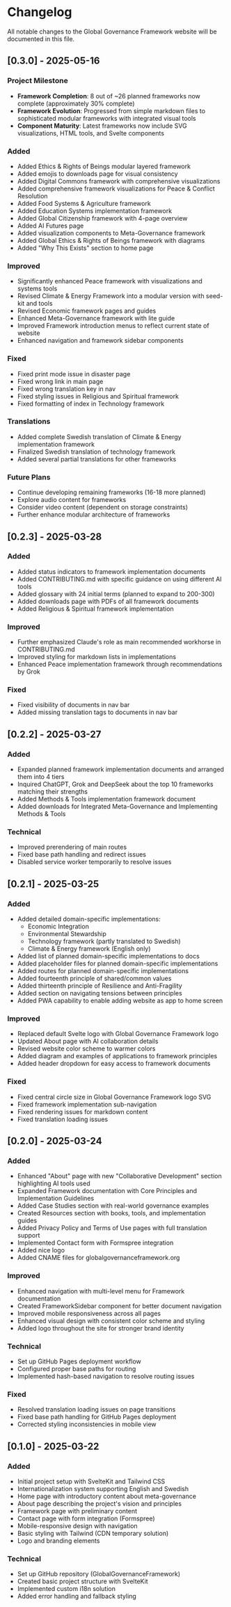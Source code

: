 # Changelog

All notable changes to the Global Governance Framework website will be documented in this file.

## [0.3.0] - 2025-05-16

### Project Milestone
- **Framework Completion**: 8 out of ~26 planned frameworks now complete (approximately 30% complete)
- **Framework Evolution**: Progressed from simple markdown files to sophisticated modular frameworks with integrated visual tools
- **Component Maturity**: Latest frameworks now include SVG visualizations, HTML tools, and Svelte components

### Added
- Added Ethics & Rights of Beings modular layered framework
- Added emojis to downloads page for visual consistency
- Added Digital Commons framework with comprehensive visualizations
- Added comprehensive framework visualizations for Peace & Conflict Resolution
- Added Food Systems & Agriculture framework
- Added Education Systems implementation framework
- Added Global Citizenship framework with 4-page overview
- Added AI Futures page
- Added visualization components to Meta-Governance framework
- Added Global Ethics & Rights of Beings framework with diagrams
- Added "Why This Exists" section to home page

### Improved
- Significantly enhanced Peace framework with visualizations and systems tools
- Revised Climate & Energy Framework into a modular version with seed-kit and tools
- Revised Economic framework pages and guides
- Enhanced Meta-Governance framework with lite guide
- Improved Framework introduction menus to reflect current state of website
- Enhanced navigation and framework sidebar components

### Fixed
- Fixed print mode issue in disaster page
- Fixed wrong link in main page
- Fixed wrong translation key in nav
- Fixed styling issues in Religious and Spiritual framework
- Fixed formatting of index in Technology framework

### Translations
- Added complete Swedish translation of Climate & Energy implementation framework
- Finalized Swedish translation of technology framework
- Added several partial translations for other frameworks

### Future Plans
- Continue developing remaining frameworks (16-18 more planned)
- Explore audio content for frameworks
- Consider video content (dependent on storage constraints)
- Further enhance modular architecture of frameworks

## [0.2.3] - 2025-03-28

### Added
- Added status indicators to framework implementation documents
- Added CONTRIBUTING.md with specific guidance on using different AI tools
- Added glossary with 24 initial terms (planned to expand to 200-300)
- Added downloads page with PDFs of all framework documents
- Added Religious & Spiritual framework implementation

### Improved
- Further emphasized Claude's role as main recommended workhorse in CONTRIBUTING.md
- Improved styling for markdown lists in implementations
- Enhanced Peace implementation framework through recommendations by Grok

### Fixed
- Fixed visibility of documents in nav bar
- Added missing translation tags to documents in nav bar

## [0.2.2] - 2025-03-27

### Added
- Expanded planned framework implementation documents and arranged them into 4 tiers
- Inquired ChatGPT, Grok and DeepSeek about the top 10 frameworks matching their strengths
- Added Methods & Tools implementation framework document
- Added downloads for Integrated Meta-Governance and Implementing Methods & Tools

### Technical
- Improved prerendering of main routes
- Fixed base path handling and redirect issues
- Disabled service worker temporarily to resolve issues

## [0.2.1] - 2025-03-25

### Added
- Added detailed domain-specific implementations:
  - Economic Integration
  - Environmental Stewardship
  - Technology framework (partly translated to Swedish)
  - Climate & Energy framework (English only)
- Added list of planned domain-specific implementations to docs
- Added placeholder files for planned domain-specific implementations
- Added routes for planned domain-specific implementations
- Added fourteenth principle of shared/common values
- Added thirteenth principle of Resilience and Anti-Fragility
- Added section on navigating tensions between principles
- Added PWA capability to enable adding website as app to home screen

### Improved
- Replaced default Svelte logo with Global Governance Framework logo
- Updated About page with AI collaboration details
- Revised website color scheme to warmer colors
- Added diagram and examples of applications to framework principles
- Added header dropdown for easy access to framework documents

### Fixed
- Fixed central circle size in Global Governance Framework logo SVG
- Fixed framework implementation sub-navigation
- Fixed rendering issues for markdown content
- Fixed translation loading issues

## [0.2.0] - 2025-03-24

### Added
- Enhanced "About" page with new "Collaborative Development" section highlighting AI tools used
- Expanded Framework documentation with Core Principles and Implementation Guidelines
- Added Case Studies section with real-world governance examples
- Created Resources section with books, tools, and implementation guides
- Added Privacy Policy and Terms of Use pages with full translation support
- Implemented Contact form with Formspree integration
- Added nice logo
- Added CNAME files for globalgovernanceframework.org

### Improved
- Enhanced navigation with multi-level menu for Framework documentation
- Created FrameworkSidebar component for better document navigation
- Improved mobile responsiveness across all pages
- Enhanced visual design with consistent color scheme and styling
- Added logo throughout the site for stronger brand identity

### Technical
- Set up GitHub Pages deployment workflow
- Configured proper base paths for routing
- Implemented hash-based navigation to resolve routing issues

### Fixed
- Resolved translation loading issues on page transitions
- Fixed base path handling for GitHub Pages deployment
- Corrected styling inconsistencies in mobile view

## [0.1.0] - 2025-03-22

### Added
- Initial project setup with SvelteKit and Tailwind CSS
- Internationalization system supporting English and Swedish
- Home page with introductory content about meta-governance
- About page describing the project's vision and principles
- Framework page with preliminary content
- Contact page with form integration (Formspree)
- Mobile-responsive design with navigation
- Basic styling with Tailwind (CDN temporary solution)
- Logo and branding elements

### Technical
- Set up GitHub repository (GlobalGovernanceFramework)
- Created basic project structure with SvelteKit
- Implemented custom i18n solution
- Added error handling and fallback styling
